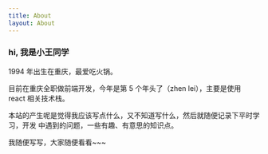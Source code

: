 ```yaml
---
title: About
layout: About
---
```


<h3>hi, 我是小王同学</h3>

1994 年出生在重庆，最爱吃火锅。

目前在重庆全职做前端开发，今年是第 5 个年头了（zhen lei），主要是使用 react 相关技术栈。

本站的产生呢是觉得我应该写点什么，又不知道写什么，然后就随便记录下平时学习，开发
中遇到的问题，一些有趣、有意思的知识点。

我随便写写，大家随便看看~~~

<Start />
